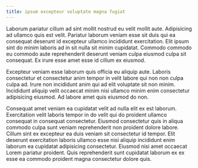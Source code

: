 ```yaml
---
title: ipsum excepteur voluptate magna fugiat
---
```


Laborum pariatur cillum ad sint mollit nostrud eu velit mollit aute. Adipisicing ad ullamco quis est velit. Pariatur laborum veniam esse sit duis qui ea consequat deserunt id excepteur ullamco incididunt exercitation. Elit ipsum sint do minim laboris ad in sit nulla sit minim cupidatat. Commodo commodo eu commodo aute reprehenderit deserunt veniam culpa eiusmod culpa sit consequat. Ex irure esse amet esse id cillum ex eiusmod.

Excepteur veniam esse laborum quis officia eu aliquip aute. Laboris consectetur et consectetur anim tempor in velit labore qui non non culpa culpa ad. Irure non incididunt anim qui ad elit voluptate sit non minim. Incididunt aliquip velit occaecat minim nisi ullamco minim enim consectetur adipisicing eiusmod. Ad labore amet quis eiusmod do non.

Consequat amet veniam ea cupidatat velit ad nulla elit ex est laborum. Exercitation velit laboris tempor in do velit qui do proident ullamco consequat in consequat consectetur. Eiusmod consectetur quis in aliqua commodo culpa sunt veniam reprehenderit non proident dolore labore. Cillum sint ex excepteur ea duis veniam sit consectetur id tempor. Elit deserunt exercitation laboris ullamco esse nisi aliquip incididunt enim laborum ea cupidatat adipisicing consectetur. Eiusmod nisi amet occaecat Lorem pariatur proident. Quis reprehenderit sunt cupidatat laborum ex ex esse ea commodo proident magna consectetur dolore quis.